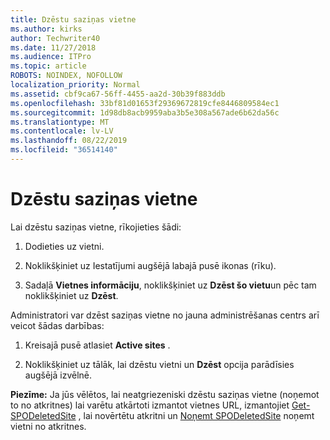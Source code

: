 ```yaml
---
title: Dzēstu saziņas vietne
ms.author: kirks
author: Techwriter40
ms.date: 11/27/2018
ms.audience: ITPro
ms.topic: article
ROBOTS: NOINDEX, NOFOLLOW
localization_priority: Normal
ms.assetid: cbf9ca67-56ff-4455-aa2d-30b39f883ddb
ms.openlocfilehash: 33bf81d01653f29369672819cfe8446809584ec1
ms.sourcegitcommit: 1d98db8acb9959aba3b5e308a567ade6b62da56c
ms.translationtype: MT
ms.contentlocale: lv-LV
ms.lasthandoff: 08/22/2019
ms.locfileid: "36514140"
---
```

# <a name="delete-a-communication-site"></a>Dzēstu saziņas vietne

Lai dzēstu saziņas vietne, rīkojieties šādi: 
  
1. Dodieties uz vietni. 
  
2. Noklikšķiniet uz Iestatījumi augšējā labajā pusē ikonas (rīku). 
  
3. Sadaļā **Vietnes informāciju**, noklikšķiniet uz **Dzēst šo vietu**un pēc tam noklikšķiniet uz **Dzēst**. 
  
Administratori var dzēst saziņas vietne no jauna administrēšanas centrs arī veicot šādas darbības: 
  
1. Kreisajā pusē atlasiet **Active sites** . 
  
2. Noklikšķiniet uz tālāk, lai dzēstu vietni un **Dzēst** opcija parādīsies augšējā izvēlnē. 
  
 **Piezīme:** Ja jūs vēlētos, lai neatgriezeniski dzēstu saziņas vietne (noņemot to no atkritnes) lai varētu atkārtoti izmantot vietnes URL, izmantojiet [Get-SPODeletedSite](https://aka.ms/Get-SPODeletedSite) , lai novērtētu atkritni un [Noņemt SPODeletedSite](https://aka.ms/Remove-SPODeletedSite) noņemt vietni no atkritnes. 
  

